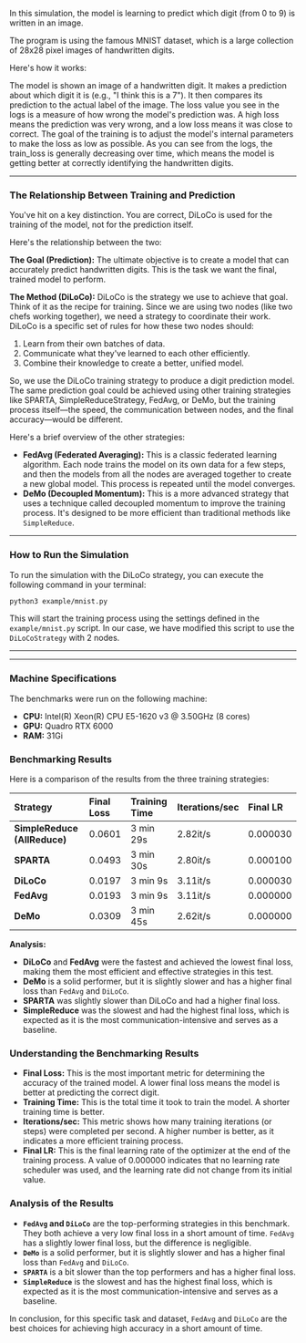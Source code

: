 In this simulation, the model is learning to predict which digit (from 0 to 9) is written in an image.

The program is using the famous MNIST dataset, which is a large collection of 28x28 pixel images of handwritten digits.

Here's how it works:

The model is shown an image of a handwritten digit.
It makes a prediction about which digit it is (e.g., "I think this is a 7").
It then compares its prediction to the actual label of the image.
The loss value you see in the logs is a measure of how wrong the model's prediction was. A high loss means the prediction was very wrong, and a low loss means it was close to correct.
The goal of the training is to adjust the model's internal parameters to make the loss as low as possible. As you can see from the logs, the train_loss is generally decreasing over time, which means the model is getting better at correctly identifying the handwritten digits.

---

### The Relationship Between Training and Prediction

You've hit on a key distinction. You are correct, DiLoCo is used for the training of the model, not for the prediction itself.

Here's the relationship between the two:

**The Goal (Prediction):** The ultimate objective is to create a model that can accurately predict handwritten digits. This is the task we want the final, trained model to perform.

**The Method (DiLoCo):** DiLoCo is the strategy we use to achieve that goal. Think of it as the recipe for training. Since we are using two nodes (like two chefs working together), we need a strategy to coordinate their work. DiLoCo is a specific set of rules for how these two nodes should:

1.  Learn from their own batches of data.
2.  Communicate what they've learned to each other efficiently.
3.  Combine their knowledge to create a better, unified model.

So, we use the DiLoCo training strategy to produce a digit prediction model. The same prediction goal could be achieved using other training strategies like SPARTA, SimpleReduceStrategy, FedAvg, or DeMo, but the training process itself—the speed, the communication between nodes, and the final accuracy—would be different.

Here's a brief overview of the other strategies:

*   **FedAvg (Federated Averaging):** This is a classic federated learning algorithm. Each node trains the model on its own data for a few steps, and then the models from all the nodes are averaged together to create a new global model. This process is repeated until the model converges.
*   **DeMo (Decoupled Momentum):** This is a more advanced strategy that uses a technique called decoupled momentum to improve the training process. It's designed to be more efficient than traditional methods like `SimpleReduce`.

---

### How to Run the Simulation

To run the simulation with the DiLoCo strategy, you can execute the following command in your terminal:

```bash
python3 example/mnist.py
```

This will start the training process using the settings defined in the `example/mnist.py` script. In our case, we have modified this script to use the `DiLoCoStrategy` with 2 nodes.

---

---

### Machine Specifications

The benchmarks were run on the following machine:

*   **CPU:** Intel(R) Xeon(R) CPU E5-1620 v3 @ 3.50GHz (8 cores)
*   **GPU:** Quadro RTX 6000
*   **RAM:** 31Gi

### Benchmarking Results

Here is a comparison of the results from the three training strategies:

| Strategy | Final Loss | Training Time | Iterations/sec | Final LR |
| :--- | :--- | :--- | :--- | :--- |
| **SimpleReduce (AllReduce)** | 0.0601 | 3 min 29s | 2.82it/s | 0.000030 |
| **SPARTA** | 0.0493 | 3 min 30s | 2.80it/s | 0.000100 |
| **DiLoCo** | 0.0197 | 3 min 9s | 3.11it/s | 0.000030 |
| **FedAvg** | 0.0193 | 3 min 9s | 3.11it/s | 0.000000 |
| **DeMo** | 0.0309 | 3 min 45s | 2.62it/s | 0.000000 |

**Analysis:**

*   **DiLoCo** and **FedAvg** were the fastest and achieved the lowest final loss, making them the most efficient and effective strategies in this test.
*   **DeMo** is a solid performer, but it is slightly slower and has a higher final loss than `FedAvg` and `DiLoCo`.
*   **SPARTA** was slightly slower than DiLoCo and had a higher final loss.
*   **SimpleReduce** was the slowest and had the highest final loss, which is expected as it is the most communication-intensive and serves as a baseline.

### Understanding the Benchmarking Results

*   **Final Loss:** This is the most important metric for determining the accuracy of the trained model. A lower final loss means the model is better at predicting the correct digit.
*   **Training Time:** This is the total time it took to train the model. A shorter training time is better.
*   **Iterations/sec:** This metric shows how many training iterations (or steps) were completed per second. A higher number is better, as it indicates a more efficient training process.
*   **Final LR:** This is the final learning rate of the optimizer at the end of the training process. A value of 0.000000 indicates that no learning rate scheduler was used, and the learning rate did not change from its initial value.

### Analysis of the Results

*   **`FedAvg` and `DiLoCo`** are the top-performing strategies in this benchmark. They both achieve a very low final loss in a short amount of time. `FedAvg` has a slightly lower final loss, but the difference is negligible.
*   **`DeMo`** is a solid performer, but it is slightly slower and has a higher final loss than `FedAvg` and `DiLoCo`.
*   **`SPARTA`** is a bit slower than the top performers and has a higher final loss.
*   **`SimpleReduce`** is the slowest and has the highest final loss, which is expected as it is the most communication-intensive and serves as a baseline.

In conclusion, for this specific task and dataset, `FedAvg` and `DiLoCo` are the best choices for achieving high accuracy in a short amount of time.